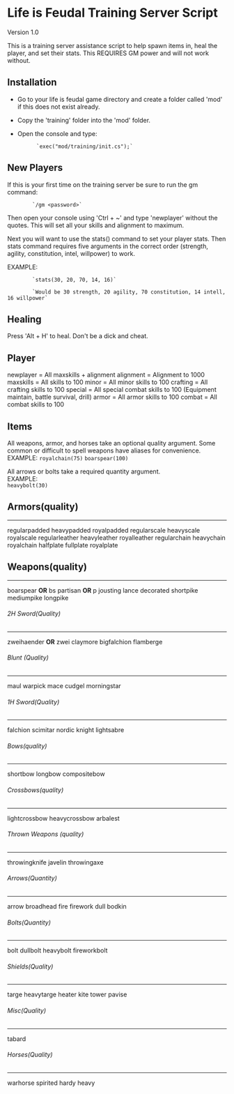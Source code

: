 # Life is Feudal Training Server Script
Version 1.0

This is a training server assistance script to help spawn items in, heal the player, and set their stats.
This REQUIRES GM power and will not work without.

## Installation


* Go to your life is feudal game directory and create a folder called 'mod' if this does not exist already.

* Copy the 'training' folder into the 'mod' folder.

* Open the console and type:

			`exec("mod/training/init.cs");`



## New Players

If this is your first time on the training server be sure to run the gm command:

			`/gm <password>`
			
Then open your console using 'Ctrl + ~' and type 'newplayer' without the quotes.
This will set all your skills and alignment to maximum.

Next you will want to use the stats() command to set your player stats.  Then
stats command requires five arguments in the correct order (strength, agility, constitution, intel, willpower)
to work.

EXAMPLE:

			`stats(30, 20, 70, 14, 16)`
			
			`Would be 30 strength, 20 agility, 70 constitution, 14 intell, 16 willpower`

			

## Healing


Press 'Alt + H' to heal.  Don't be a dick and cheat.



## Player

newplayer = All maxskills + alignment 
alignment = Alignment to 1000 
maxskills = All skills to 100
minor = All minor skills to 100 
crafting = All crafting skills to 100 
special = All special combat skills to 100 (Equipment maintain, battle survival, drill) 
armor = All armor skills to 100 
combat = All combat skills to 100 


## Items

All weapons, armor, and horses take an optional quality argument.
Some common or difficult to spell weapons have aliases for convenience.  
EXAMPLE: 
			`royalchain(75)` 
			`boarspear(100)` 
  
All arrows or bolts take a required quantity argument.  
EXAMPLE:   
			`heavybolt(30)`  

## Armors(quality)
---------------
regularpadded
heavypadded
royalpadded
regularscale
heavyscale
royalscale
regularleather
heavyleather
royalleather
regularchain
heavychain
royalchain
halfplate
fullplate
royalplate


## Weapons(quality)
----------------
boarspear **OR** bs
partisan **OR** p
jousting
lance
decorated
shortpike
mediumpike
longpike

###### 2H Sword(Quality)
----------------
zweihaender **OR** zwei
claymore
bigfalchion
flamberge

###### Blunt (Quality)
----------------
maul
warpick
mace
cudgel
morningstar

###### 1H Sword(Quality)
----------------
falchion
scimitar
nordic
knight
lightsabre

###### Bows(quality)
----------------
shortbow
longbow
compositebow

###### Crossbows(quality)
----------------
lightcrossbow
heavycrossbow
arbalest

###### Thrown Weapons (quality)
-----------------
throwingknife
javelin
throwingaxe

###### Arrows(Quantity)
-----------------
arrow
broadhead
fire
firework
dull
bodkin

###### Bolts(Quantity)
-----------------
bolt
dullbolt
heavybolt
fireworkbolt

###### Shields(Quality)
-----------------
targe
heavytarge
heater
kite
tower
pavise

###### Misc(Quality)
-----------------
tabard

###### Horses(Quality)
-----------------
warhorse
spirited
hardy
heavy